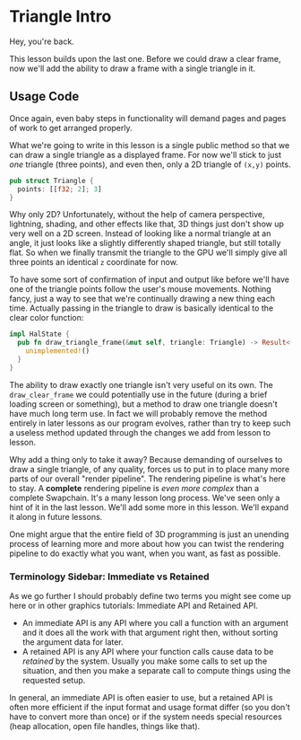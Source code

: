 # Triangle Intro

Hey, you're back.

This lesson builds upon the last one. Before we could draw a clear frame, now
we'll add the ability to draw a frame with a single triangle in it.

## Usage Code

Once again, even baby steps in functionality will demand pages and pages of work
to get arranged properly.

What we're going to write in this lesson is a single public method so that we
can draw a single triangle as a displayed frame. For now we'll stick to just
_one_ triangle (three points), and even then, only a 2D triangle of `(x,y)`
points.

```rust
pub struct Triangle {
  points: [[f32; 2]; 3]
}
```

Why only 2D? Unfortunately, without the help of camera perspective, lightning,
shading, and other effects like that, 3D things just don't show up very well on
a 2D screen. Instead of looking like a normal triangle at an angle, it just
looks like a slightly differently shaped triangle, but still totally flat. So
when we finally transmit the triangle to the GPU we'll simply give all three
points an identical `z` coordinate for now.

To have some sort of confirmation of input and output like before we'll have one
of the triangle points follow the user's mouse movements. Nothing fancy, just a
way to see that we're continually  drawing a new thing each time. Actually
passing in the triangle to draw is basically identical to the clear color
function:

```rust
impl HalState {
  pub fn draw_triangle_frame(&mut self, triangle: Triangle) -> Result<(), &'static str> {
    unimplemented!()
  }
}
```

The ability to draw exactly one triangle isn't very useful on its own. The
`draw_clear_frame` we could potentially use in the future (during a brief
loading screen or something), but a method to draw one triangle doesn't have
much long term use. In fact we will probably remove the method entirely in later
lessons as our program evolves, rather than try to keep such a useless method
updated through the changes we add from lesson to lesson.

Why add a thing only to take it away? Because demanding of ourselves to draw a
single triangle, of any quality, forces us to put in to place many more parts of
our overall "render pipeline". The rendering pipeline is what's here to stay. A
**complete** rendering pipeline is _even more complex_ than a complete
Swapchain. It's a many lesson long process. We've seen only a hint of it in the
last lesson. We'll add some more in this lesson. We'll expand it along in future
lessons.

One might argue that the entire field of 3D programming is just an unending
process of learning more and more about how you can twist the rendering pipeline
to do exactly what you want, when you want, as fast as possible.

### Terminology Sidebar: Immediate vs Retained

As we go further I should probably define two terms you might see come up here
or in other graphics tutorials: Immediate API and Retained API.

* An immediate API is any API where you call a function with an argument and it
  does all the work with that argument right then, without sorting the argument
  data for later.
* A retained API is any API where your function calls cause data to be
  _retained_ by the system. Usually you make some calls to set up the situation,
  and then you make a separate call to compute things using the requested setup.

In general, an immediate API is often easier to use, but a retained API is often
more efficient if the input format and usage format differ (so you don't have to
convert more than once) or if the system needs special resources (heap
allocation, open file handles, things like that).
